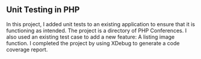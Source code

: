 ## Unit Testing in PHP

In this project, I added unit tests to an existing application to ensure that it is functioning as intended. The project is a directory of PHP Conferences. I also used an existing test case to add a new feature: A listing image function. I completed the project by using XDebug to generate a code coverage report.
